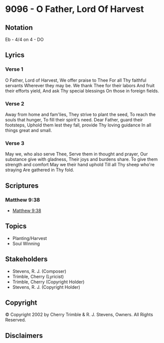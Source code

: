 # 9096 - O Father, Lord Of Harvest

## Notation

Eb - 4/4 on 4 - DO

## Lyrics

### Verse 1

O Father, Lord of Harvest, We offer praise to Thee For all Thy faithful servants Wherever they may be. We thank Thee for their labors And fruit their efforts yield, And ask Thy special blessings On those in foreign fields.

### Verse 2

Away from home and fam'lies, They strive to plant the seed, To reach the souls that hunger, To fill their spirit's need. Dear Father, guard their footsteps, Uphold them lest they fall, provide Thy loving guidance In all things great and small.

### Verse 3

May we, who also serve Thee, Serve them in thought and prayer, Our substance give with gladness, Their joys and burdens share. To give them strength and comfort May we their hand uphold Till all Thy sheep who're straying Are gathered in Thy fold.


## Scriptures

### Matthew 9:38

- [Matthew 9:38](https://www.biblegateway.com/passage/?search=Matthew%209%3A38)


## Topics

- Planting/Harvest
- Soul Winning

## Stakeholders

- Stevens, R. J. (Composer)
- Trimble, Cherry (Lyricist)
- Trimble, Cherry (Copyright Holder)
- Stevens, R. J. (Copyright Holder)

## Copyright

© Copyright 2002 by Cherry Trimble & R. J. Stevens, Owners. All Rights Reserved.


## Disclaimers


